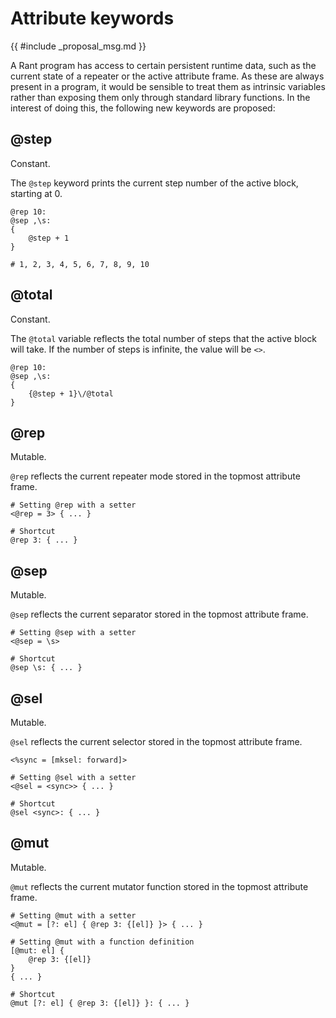 # Attribute keywords

{{ #include _proposal_msg.md }}

A Rant program has access to certain persistent runtime data, such as the current state of a repeater or the active attribute frame.
As these are always present in a program, it would be sensible to treat them as intrinsic variables rather than exposing
them only through standard library functions.
In the interest of doing this, the following new keywords are proposed:

## @step

Constant.

The `@step` keyword prints the current step number of the active block, starting at 0.

```rant
@rep 10:
@sep ,\s:
{
    @step + 1
}

# 1, 2, 3, 4, 5, 6, 7, 8, 9, 10
```

## @total

Constant.

The `@total` variable reflects the total number of steps that the active block will take.
If the number of steps is infinite, the value will be `<>`.

```rant
@rep 10:
@sep ,\s:
{
    {@step + 1}\/@total
}
```

## @rep

Mutable.

`@rep` reflects the current repeater mode stored in the topmost attribute frame.

```rant
# Setting @rep with a setter
<@rep = 3> { ... }

# Shortcut
@rep 3: { ... }
```

## @sep

Mutable.

`@sep` reflects the current separator stored in the topmost attribute frame.

```rant
# Setting @sep with a setter
<@sep = \s>

# Shortcut
@sep \s: { ... }
```

## @sel

Mutable.

`@sel` reflects the current selector stored in the topmost attribute frame.

```rant
<%sync = [mksel: forward]>

# Setting @sel with a setter
<@sel = <sync>> { ... }

# Shortcut
@sel <sync>: { ... }
```

## @mut

Mutable.

`@mut` reflects the current mutator function stored in the topmost attribute frame.

```rant
# Setting @mut with a setter
<@mut = [?: el] { @rep 3: {[el]} }> { ... }

# Setting @mut with a function definition
[@mut: el] {
    @rep 3: {[el]}
}
{ ... }

# Shortcut
@mut [?: el] { @rep 3: {[el]} }: { ... }
```